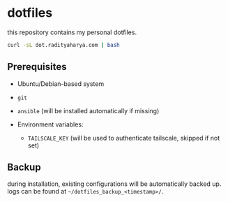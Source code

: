 # dotfiles

this repository contains my personal dotfiles.

```bash
curl -sL dot.radityaharya.com | bash
```

## Prerequisites

- Ubuntu/Debian-based system
- `git`
- `ansible` (will be installed automatically if missing)

- Environment variables:
  - `TAILSCALE_KEY` (will be used to authenticate tailscale, skipped if not set)

## Backup

during installation, existing configurations will be automatically backed up. logs can be found at `~/dotfiles_backup_<timestamp>/`.